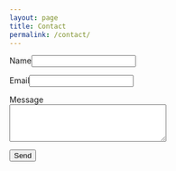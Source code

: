 ```yaml
---
layout: page
title: Contact
permalink: /contact/
---
```


<form action="https://formspree.io/therealcraigmcn@gmail.com" method="POST" style="width:66.667%">
    <p><label for="name">Name</label><input id="name" type="text" name="name" required></p>
    <p><label for="email">Email</label><input id="email" type="email" name="_replyto" required></p>
    <p><label for="message">Message</label><textarea id="message" name="message" rows="4" cols="32" required></textarea></p>
    <input type="hidden" name="_next" value="//craigmcn.ca/contact-thanks/" />
    <input type="text" name="_gotcha" style="display:none" />
    <p><button type="submit">Send</button></p>
</form>
